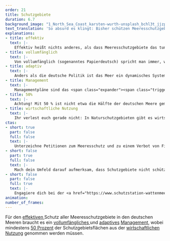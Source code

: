 ```yaml
---
order: 21
title: Schutzgebiete
duration: 6.7
background_image: "1_North_Sea_Coast_karsten-wurth-unsplash_bchl3t_jjzp4x.jpg#4cd4ff"
text_translation: 'So absurd es klingt: Bisher schützen Meeresschutzgebiete ihre Gebiete nicht. Hier werden Fische gefischt, Rohstoffe abgebaut, Kabel verlegt und Bomben hochgejagt - um nur vier von sechzehn legalen Nutzungsformen in den deutschen Schutzgebieten zu nennen. '
explanations:
- title: effektiv
  text: |-
    Effektiv heißt nichts anderes, als dass Meeresschutzgebiete das tun können, was auf ihnen draufsteht: Das Meer schützen, offenbar keine Selbstverständlichkeit. Dazu braucht es viererlei: eine <span class="expander"><span class="trigger">ganzheitliche Gebietsplanung,</span><span class="info">Schutzgebiete müssen nicht nur groß genug, sondern auch durch Wanderkorridore verbunden sein</span></span> eine kluge Auswahl, die nicht nur in den Blick nimmt, wie viel Fläche, sondern welche Fläche geschützt wird und was genau in dieser Fläche geschützt wird, strikte Kontrollen und konsequente Strafen bei Verstößen: Die EU verkündete 2018, dass sie bereits <span class="sidenote"><cite class="icon-link_external"><a href="https://storymaps.arcgis.com/stories/ee97e394a8c84cd2885e12bbd541a793" target="_blank" rel="noopener">"Unmanaged = Unprotected: Europe’s marine paper parks" / Oceana</a></cite><span>10% </span></span>ihrer Meeresfläche zu Schutzgebieten erklärt hat. <span class="expander"><span class="trigger">Tatsächlich</span><span class="info">vor Schleppnetzfischerei und anderen industriellen Eingriffen, die sich laut IUCN-Richtlinien nicht mit Meeresschutzgebieten vertragen</span></span> geschützt hat sie 0,5%. Und die durchschnittliche Intensität der Schleppnetzfischerei war in den Schutzgebieten absurderweise sogar <span class="sidenote"><cite class="icon-link_external"><a href="https://oceana.org/blog/the-paper-park-paradox/" target="_blank" rel="noopener">"The paper-park paradox" / Oceana</a></cite><span>1,4 mal</span></span> höher <span class="expander"><span class="trigger">als außerhalb.</span><span class="info">Und das gilt nicht nur für Europa: Eine <a href="https://oceans.ubc.ca/2023/03/24/paper-park-index-helps-identify-55-unprotected-marine-protected-areas/" target="_blank">Studie</a> der University of British Columbia identifizierte unter 180 weltweit untersuchten Schutzgebieten niederschmetternde 55 solcher “paper parks”.</span></span>
- title: vollumfänglich
  text: |-
    Von vollumfänglich (sogenanntes Papierdeutsch) spricht man immer, wenn man etwas ohne Abstriche haben will, alles berücksichtigend, wirklich alles, was eine Rolle spielen könnt, alle miteinbeziehend, die damit zu tun haben könnten, ohne Aussetzer, Lücken, Schlupflöcher und absichtliches Übersehen.
- title: adaptiv
  text: |-
    Anders als die deutsche Politik ist das Meer ein dynamisches System und verändert sich ständig. Wer es schützen will, muss auf Veränderungen eingehen können. Das setzt voraus, dass sich Politiker:innen für <span class="expander"><span class="trigger">wissenschaftliche Erkenntnisse </span><span class="info">die ihnen seit über 40 Jahren von Wissenschaftler:innen zugespielt werden</span></span>öffnen und Möglichkeiten schaffen, Fortschritte und Rückschritte der umgesetzten Maßnahmen laufend zu überprüfen.
- title: Management
  text: |-
    Managementpläne sind das <span class="expander"><span class="trigger">Tool,</span><span class="info">Wer sich fragt, warum es Managementpläne braucht, wenn es doch schon Meeresraumordnungspläne gibt: In Managementplänen wird festgelegt, wie mit bereits ausgewiesenen Schutzgebieten umgegangen wird. Raumordnung soll Konflikte zwischen Interessengruppen, die die Meere nutzen oder schützen wollen, minimieren.</span></span> um den <span class="expander"><span class="trigger">Ist- </span><span class="info">die in einem Gebiet vorkommenden Tiere, Pflanzen und Ökosysteme</span></span>und den <span class="expander"><span class="trigger">Soll-Zustand</span><span class="info">die Entwicklungsziele und entsprechenden Maßnahmen zur Erreichung dieser Ziele</span></span> eines Gebiets im Meer zu beschreiben. 2020 wurden Managementpläne für jeweils drei Gebiete in der <span class="expander"><span class="trigger">Nord- </span><span class="info">die drei Schutzgebiete <a href="https://www.bundesanzeiger.de/pub/publication/acdrTrxusG1YN5e9L37/content/200411001716M001/BAnzAT13052020B1000.pdf" target="_blank">Doggerbank</a>, <a href="https://www.bundesanzeiger.de/pub/publication/OPi7BnCTNrxHO2yyURp/content/200411001713M001/BAnzAT13052020B900.pdf" target="_blank">Borkum Riffgrund</a>, <a href="https://www.bundesanzeiger.de/pub/publication/h0d1RV6aENhZ85BfVb3/content/200411001798M001/BAnzAT13052020B1100.pdf" target="_blank">Sylter Außenriff - Östliche Deutsche Bucht</a></span></span>und <span class="expander"><span class="trigger">Ostsee </span><span class="info">die drei Schutzgebiete <a href="https://www.bundesanzeiger.de/pub/publication/elAf7wHnJolRFqwf4sY/content/211211000704M001/BAnzAT08022022B600.pdf" target="_blank">Fehmarnbelt</a>, <a href="https://www.bundesanzeiger.de/pub/publication/G5qzLAhuWIG48leQ6n4/content/211211000705M001/BAnzAT08022022B700.pdf" target="_blank">Kadetrinne</a>, <a href="https://www.bundesanzeiger.de/pub/publication/cFxb0FG1MYgcFPHeYXg/content/211211000778M001/BAnzAT08022022B800.pdf" target="_blank">Pommersche Bucht - Rönnebank</a></span></span>veröffentlicht. Für alle sechs Gebiete gilt: So wie sie aktuell formuliert sind, reichen die Managementpläne nicht aus, um die Meere von der wirtschaftlichen Nutzung zu befreien. So bringen sie für den Meeresschutz wenig – und denen viel, die sie ausbeuten.
- title: 50%
  text: |-
    Achtung! Mit 50 % ist nicht etwa die Hälfte der deutschen Meere gemeint, sondern die Hälfte von dem, von dem ihr denkt, das es zu 100 % geschützt ist.
- title: wirtschaftliche Nutzung
  text: |-
    Ihr verlest euch gerade nicht: In Naturschutzgebieten gibt es wirtschaftliche Nutzung. Und nicht nur die: Welche Nutzungsarten sind erlaubt? Sprengungen von Bomben der letzten Weltkriege, militärische Übungsmanöver, Grundschleppnetzfischerei, Stellnetze, Aufsuchung und Gewinnung von Kohlenwasserstoffen (also auf deutsch: Erdöl- und Erdgasbohrungen), Endlagerung von CO₂-Einträgen, Offshore-Windanlagen, Verlegung von Kabeln und Rohren, Containerschiffe, Fähren, Sportboote, Flugzeuge, Sand- und Kiesabbau? Überraschung: <span class="sidenote"><cite class="icon-image"><a href="https://www.deepwave.org/wp-content/uploads/2024/07/legale-Nutzungformen.png" target="_blank" rel="noopener">legale Nutzungsformen in den drei Naturschutzgebieten der dt. AWZ in der Nordsee</a></cite><span>alle</span></span>. Was wird hier vor wem geschützt? Schutzgebiete ergeben nur dann Sinn, wenn sie als <span class="sidenote"><cite class="icon-image"><a href="https://www.deepwave.org/wp-content/uploads/2024/07/Merkmale-von-Meeresschutzgebieten.png" target="_blank" rel="noopener">Merkmale von Meeresschutzgebieten</a></cite><span>Nullnutzungszonen</span></span> oder zumindest als <span class="expander"><span class="trigger">Fang- und Abbauverbotszonen</span><span class="info">so kann der Erfolg einer <a href="https://www.youtube.com/watch?v=EJW_Rkn5xZM" target="_blank">No Take Zone</a> aussehen</span></span> eingestuft werden.
ctas:
- short: true
  part: false
  full: false
  text: |-
    Unterzeichne Petitionen zum Meeresschutz und zu einem Verbot von Fischfang in Meeresschutzgebieten, zum Beispiel diese <a href="https://www.peta.de/kampagnen/meeresschutzgebiete/" target="_blank">hier</a>
- short: false
  part: true
  full: false
  text: |-
    Mach dein Umfeld darauf aufmerksam, dass Schutzgebiete nicht schützen. Sprich mit deinen Freund:innen und deiner Familie.
- short: false
  part: false
  full: true
  text: |-
    Engagiere dich bei der <a href="https://www.schutzstation-wattenmeer.de/mit-uns-aktiv/mitarbeit/" target="_blank">Schutzstation Wattenmeer</a> und helfe, unsere Naturschutzgebiete vor der eigenen Haustüre zu schützen.
animation:
number_of_frames:
---
```

Für den [effektiven ](# "effektiv")Schutz aller Meeresschutzgebiete in den deutschen Meeren braucht es ein [vollumfängliches ](# "vollumfänglich")und [adaptives](# "adaptiv") [Management](# "Management"), wobei mindestens [50 Prozent](# "50%") der Schutzgebietsflächen aus der [wirtschaftlichen Nutzung](# "wirtschaftliche Nutzung") genommen werden müssen.